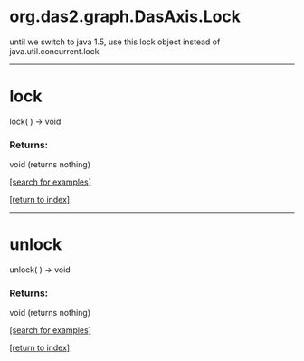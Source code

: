 # org.das2.graph.DasAxis.Lock

until we switch to java 1.5, use this lock object instead of
 java.util.concurrent.lock

***
<a name="lock"></a>
# lock
lock(  ) &rarr; void



### Returns:
void (returns nothing)


<a href="https://github.com/autoplot/dev/search?q=lock&unscoped_q=lock">[search for examples]</a>

<a href="https://github.com/autoplot/documentation/blob/master/javadoc/index-all.md">[return to index]</a>

***
<a name="unlock"></a>
# unlock
unlock(  ) &rarr; void



### Returns:
void (returns nothing)


<a href="https://github.com/autoplot/dev/search?q=unlock&unscoped_q=unlock">[search for examples]</a>

<a href="https://github.com/autoplot/documentation/blob/master/javadoc/index-all.md">[return to index]</a>

